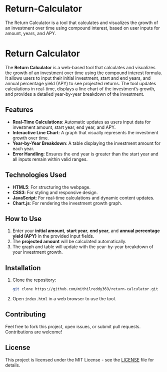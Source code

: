 # Return-Calculator
The Return Calculator is a tool that calculates and visualizes the growth of an investment over time using compound interest, based on user inputs for amount, years, and APY.

# Return Calculator

The **Return Calculator** is a web-based tool that calculates and visualizes the growth of an investment over time using the compound interest formula. It allows users to input their initial investment, start and end years, and annual percentage yield (APY) to see projected returns. The tool updates calculations in real-time, displays a line chart of the investment’s growth, and provides a detailed year-by-year breakdown of the investment.

## Features
- **Real-Time Calculations**: Automatic updates as users input data for investment amount, start year, end year, and APY.
- **Interactive Line Chart**: A graph that visually represents the investment growth over time.
- **Year-by-Year Breakdown**: A table displaying the investment amount for each year.
- **Error Handling**: Ensures the end year is greater than the start year and all inputs remain within valid ranges.

## Technologies Used
- **HTML5**: For structuring the webpage.
- **CSS3**: For styling and responsive design.
- **JavaScript**: For real-time calculations and dynamic content updates.
- **Chart.js**: For rendering the investment growth graph.

## How to Use
1. Enter your **initial amount**, **start year**, **end year**, and **annual percentage yield (APY)** in the provided input fields.
2. The **projected amount** will be calculated automatically.
3. The graph and table will update with the year-by-year breakdown of your investment growth.

## Installation
1. Clone the repository:
    ```bash
    git clone https://github.com/mithilreddy369/return-calculator.git
    ```
2. Open `index.html` in a web browser to use the tool.

## Contributing
Feel free to fork this project, open issues, or submit pull requests. Contributions are welcome!

## License
This project is licensed under the MIT License - see the [LICENSE](LICENSE) file for details.
